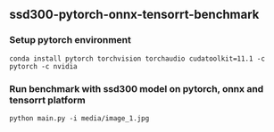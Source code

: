 ## ssd300-pytorch-onnx-tensorrt-benchmark

### Setup pytorch environment
```
conda install pytorch torchvision torchaudio cudatoolkit=11.1 -c pytorch -c nvidia
```
### Run benchmark with ssd300 model on pytorch, onnx and tensorrt platform
```
python main.py -i media/image_1.jpg
```
